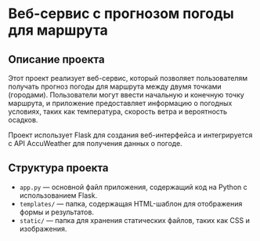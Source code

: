 # Веб-сервис с прогнозом погоды для маршрута

## Описание проекта

Этот проект реализует веб-сервис, который позволяет пользователям получать прогноз погоды для маршрута между двумя точками (городами). Пользователи могут ввести начальную и конечную точку маршрута, и приложение предоставляет информацию о погодных условиях, таких как температура, скорость ветра и вероятность осадков.

Проект использует Flask для создания веб-интерфейса и интегрируется с API AccuWeather для получения данных о погоде.

## Структура проекта

- `app.py` — основной файл приложения, содержащий код на Python с использованием Flask.
- `templates/` — папка, содержащая HTML-шаблон для отображения формы и результатов.
- `static/` — папка для хранения статических файлов, таких как CSS и изображения.
